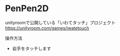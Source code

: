 # PenPen2D
unityroomで公開している「いわてタッチ」プロジェクト  
https://unityroom.com/games/iwatetouch

操作方法  
* 岩手をタッチします
